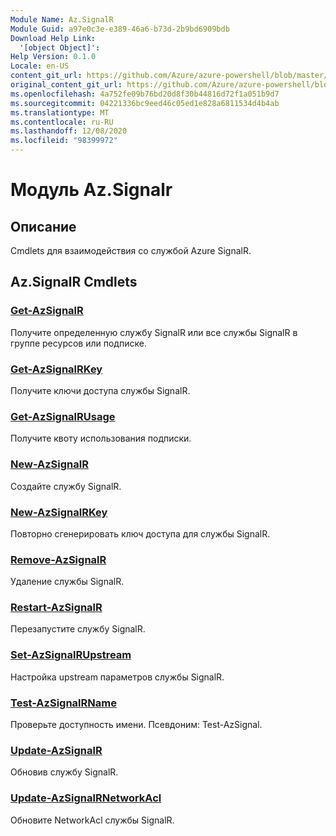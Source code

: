 ```yaml
---
Module Name: Az.SignalR
Module Guid: a97e0c3e-e389-46a6-b73d-2b9bd6909bdb
Download Help Link:
  '[object Object]': 
Help Version: 0.1.0
Locale: en-US
content_git_url: https://github.com/Azure/azure-powershell/blob/master/src/SignalR/SignalR/help/Az.SignalR.md
original_content_git_url: https://github.com/Azure/azure-powershell/blob/master/src/SignalR/SignalR/help/Az.SignalR.md
ms.openlocfilehash: 4a752fe09b76bd20d8f30b44816d72f1a051b9d7
ms.sourcegitcommit: 04221336bc9eed46c05ed1e828a6811534d4b4ab
ms.translationtype: MT
ms.contentlocale: ru-RU
ms.lasthandoff: 12/08/2020
ms.locfileid: "98399972"
---
```

# Модуль Az.Signalr
## Описание
Cmdlets для взаимодействия со службой Azure SignalR.

## Az.SignalR Cmdlets
### [Get-AzSignalR](Get-AzSignalR.md)
Получите определенную службу SignalR или все службы SignalR в группе ресурсов или подписке.

### [Get-AzSignalRKey](Get-AzSignalRKey.md)
Получите ключи доступа службы SignalR.

### [Get-AzSignalRUsage](Get-AzSignalRUsage.md)
Получите квоту использования подписки.

### [New-AzSignalR](New-AzSignalR.md)
Создайте службу SignalR.

### [New-AzSignalRKey](New-AzSignalRKey.md)
Повторно сгенерировать ключ доступа для службы SignalR.

### [Remove-AzSignalR](Remove-AzSignalR.md)
Удаление службы SignalR.

### [Restart-AzSignalR](Restart-AzSignalR.md)
Перезапустите службу SignalR.

### [Set-AzSignalRUpstream](Set-AzSignalRUpstream.md)
Настройка upstream параметров службы SignalR.

### [Test-AzSignalRName](Test-AzSignalRName.md)
Проверьте доступность имени. Псевдоним: Test-AzSignal.

### [Update-AzSignalR](Update-AzSignalR.md)
Обновив службу SignalR.

### [Update-AzSignalRNetworkAcl](Update-AzSignalRNetworkAcl.md)
Обновите NetworkAcl службы SignalR.

